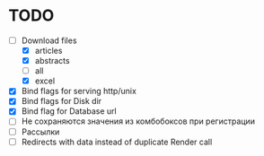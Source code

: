 # TODO

- [ ] Download files
  - [x] articles
  - [x] abstracts
  - [ ] all
  - [x] excel

- [x] Bind flags for serving http/unix
- [x] Bind flags for Disk dir
- [x] Bind flag for Database url
- [ ] Не сохраняются значения из комбобоксов при регистрации
- [ ] Рассылки
- [ ] Redirects with data instead of duplicate Render call